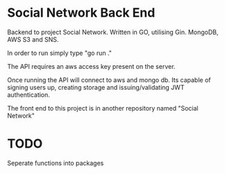 # Social Network Back End

Backend to project Social Network. Written in GO, utilising Gin. MongoDB, AWS S3 and SNS.

In order to run simply type "go run ."

The API requires an aws access key present on the server.

Once running the API will connect to aws and mongo db. Its capable of signing users up, creating storage and issuing/validating JWT authentication. 

The front end to this project is in another repository named "Social Network"

# TODO

Seperate functions into packages
